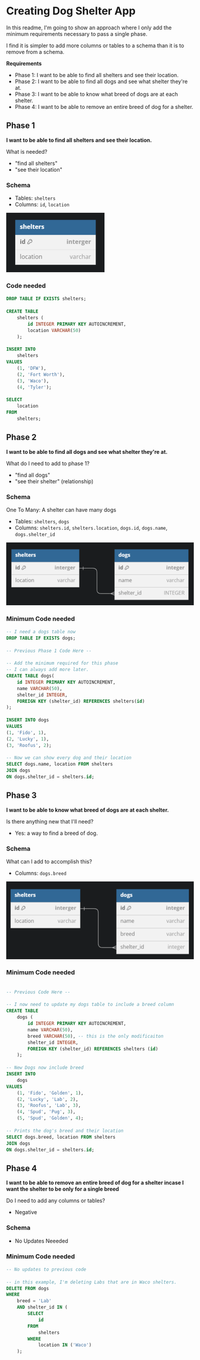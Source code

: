 # Creating Dog Shelter App

In this readme, I'm going to show an approach where I only add the minimum requirements necessary to pass a single phase.

I find it is simpler to add more columns or tables to a schema than it is to remove from a schema.


**Requirements**
- Phase 1: I want to be able to find all shelters and see their location.
- Phase 2: I want to be able to find all dogs and see what shelter they're at.
- Phase 3: I want to be able to know what breed of dogs are at each shelter.
- Phase 4: I want to be able to remove an entire breed of dog for a shelter.


## Phase 1

**I want to be able to find all shelters and see their location.**

What is needed?
- "find all shelters"
- "see their location"


### Schema
- Tables: `shelters`
- Columns: `id`, `location`

![alt text](image.png)


### Code needed

```SQL
DROP TABLE IF EXISTS shelters;

CREATE TABLE
    shelters (
        id INTEGER PRIMARY KEY AUTOINCREMENT,
        location VARCHAR(50)
    );

INSERT INTO
    shelters
VALUES
    (1, 'DFW'),
    (2, 'Fort Worth'),
    (3, 'Waco'),
    (4, 'Tyler');

SELECT
    location
FROM
    shelters;
```

## Phase 2

**I want to be able to find all dogs and see what shelter they're at.**

What do I need to add to phase 1?
- "find all dogs"
- "see their shelter" (relationship)

### Schema
One To Many: A shelter can have many dogs
- Tables: `shelters`, `dogs`
- Columns: `shelters.id`, `shelters.location`, `dogs.id`, `dogs.name`, `dogs.shelter_id`

![alt text](image-1.png)


### Minimum Code needed

```SQL
-- I need a dogs table now
DROP TABLE IF EXISTS dogs;

-- Previous Phase 1 Code Here --

-- Add the minimum required for this phase
-- I can always add more later.
CREATE TABLE dogs(
    id INTEGER PRIMARY KEY AUTOINCREMENT,
    name VARCHAR(50),
    shelter_id INTEGER,
    FOREIGN KEY (shelter_id) REFERENCES shelters(id)
);

INSERT INTO dogs
VALUES
(1, 'Fido', 1),
(2, 'Lucky', 1),
(3, 'Roofus', 2);

-- Now we can show every dog and their location
SELECT dogs.name, location FROM shelters
JOIN dogs
ON dogs.shelter_id = shelters.id;

```


## Phase 3

**I want to be able to know what breed of dogs are at each shelter.**

Is there anything new that I'll need?
- Yes: a way to find a breed of dog.

### Schema
What can I add to accomplish this?
- Columns: `dogs.breed`

![alt text](image-3.png)


### Minimum Code needed
```SQL

-- Previous Code Here --

-- I now need to update my dogs table to include a breed column
CREATE TABLE
    dogs (
        id INTEGER PRIMARY KEY AUTOINCREMENT,
        name VARCHAR(50),
        breed VARCHAR(50), -- this is the only modificaiton
        shelter_id INTEGER,
        FOREIGN KEY (shelter_id) REFERENCES shelters (id)
    );

-- New Dogs now include breed
INSERT INTO
    dogs
VALUES
    (1, 'Fido', 'Golden', 1),
    (2, 'Lucky', 'Lab', 2),
    (3, 'Roofus', 'Lab', 3),
    (4, 'Spud', 'Pug', 3),
    (5, 'Spud', 'Golden', 4);

-- Prints the dog's breed and their location
SELECT dogs.breed, location FROM shelters
JOIN dogs
ON dogs.shelter_id = shelters.id;
```
## Phase 4

**I want to be able to remove an entire breed of dog for a shelter incase I want the shelter to be only for a single breed**

Do I need to add any columns or tables?
- Negative

### Schema
- No Updates Neeeded


### Minimum Code needed
```SQL
-- No updates to previous code

-- in this example, I'm deleting Labs that are in Waco shelters.
DELETE FROM dogs
WHERE
    breed = 'Lab'
    AND shelter_id IN (
        SELECT
            id
        FROM
            shelters
        WHERE
            location IN ('Waco')
    );
````
